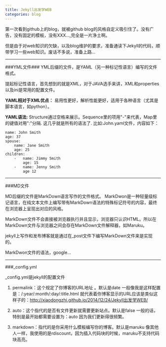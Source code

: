 ```yaml
---
title: Jekyll出发学WEB
categories: blog
---
```


第一次看到github上的blog，就被github blog的风格自定义吸引住了。没有广告，没有固定的模板，没有XXX...,完全是一片净土啊。

但是由于对web知识的欠缺，以及blog维护的要求，准备通读下Jekyll的代码，顺带学习一些web知识。废话不多说，准备上路...

---
###YML文件###
YML后缀的文件，是YAML（另一种标记性语言）编写的文件格式。

提起标记性语言，首先想到的就是XML，对于JAVA选手来讲，XML和properties以及ini是常用的配置文件。

**YAML相对于XML优点：**
易用性更好，解析性能更好，适用于各种语言（尤其是脚本语言，如python）。

**YAML语法:**
Structure通过空格来展示。Sequence里的项用"-"来代表，Map里的键值对用":"分隔.
这几乎就是所有的语法了.
比如:John.yaml文件，内容如下：

	name: John Smith
	age: 37
	spouse:
	    name: Jane Smith
	    age: 25
	children:
	    -   name: Jimmy Smith
	        age: 15
	    -   name: Jenny Smith
	        age 12

---
###MD文件 

MD后缀的文件是MarkDown语言写作的文件格式。
MarkDwon是一种轻量级标记语言，在纯文本文件上编写带有MarkDown语法的特殊标记符号的内容，最终在浏览器上呈现出对应的风格。

MarkDown文件不会直接被浏览器执行并且显示，浏览器只认识HTML。所以在MarkDown文件与浏览器之间会存在MarkDown文件解释器，如Maruku。

jekyll上写作和发布博客就是通过在_post文件下编写MarkDown文件来是实现的。

MarkDwon文件的语法，google...


---
###_config.yml 

_config.yml是jekyll的配置文件



1. permalink：这个规定了你博客的URL地址 。默认是date
一般像我是这样配置是：/:year/:month/:day/:title.html
就代表着你博客显示的URL应该是类似这样子的：http://xiaodongzhi.github.io/2014/12/24/Jekyll出发学WEB/


1. auto：这个指代的是否有文件更新就需要更新站点。默认是false
一般的话，特别是最开始都需要设置为：auto 因为我们更新得很频繁。


1. markdown：指代的是你采用什么模板编写你的博客。默认是maruku
像其他人一样，我使用的是rdiscount，因为插入代码块的时候，maruku不支持代码块高亮。

